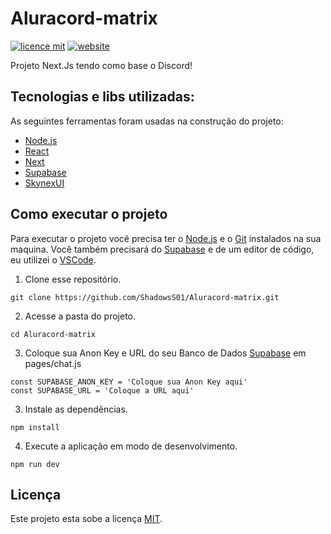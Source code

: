 # Aluracord-matrix

[![licence mit](https://img.shields.io/badge/licence-MIT-blue)](LICENSE)
[![website](https://img.shields.io/website?down_color=red&down_message=offline&up_color=green&up_message=online&url=https%3A%2F%2Faluracord-matrix2.vercel.app%2F)](https://aluracord-matrix2.vercel.app/)

Projeto Next.Js tendo como base o Discord!

## Tecnologias e libs utilizadas:

As seguintes ferramentas foram usadas na construção do projeto:

- [Node.js](https://nodejs.dev)
- [React](https://pt-br.reactjs.org)
- [Next](https://nextjs.org)
- [Supabase](https://github.com/supabase/supabase)
- [SkynexUI](https://skynexui.dev)

## Como executar o projeto

Para executar o projeto você precisa ter o [Node.js](https://nodejs.dev) e o [Git](https://git-scm.com) instalados na sua maquina. Você também precisará do [Supabase](https://supabase.com/) e de um editor de código, eu utilizei o [VSCode](https://code.visualstudio.com).

1. Clone esse repositório.

```
git clone https://github.com/ShadowsS01/Aluracord-matrix.git
```

2. Acesse a pasta do projeto.

```
cd Aluracord-matrix
```

3. Coloque sua Anon Key e URL do seu Banco de Dados [Supabase](https://supabase.com/) em pages/chat.js

```
const SUPABASE_ANON_KEY = 'Coloque sua Anon Key aqui'
const SUPABASE_URL = 'Coloque a URL aqui'
```

3. Instale as dependências.

```
npm install
```

4. Execute a aplicação em modo de desenvolvimento.

```
npm run dev
```

## Licença

Este projeto esta sobe a licença [MIT](/LICENSE).
